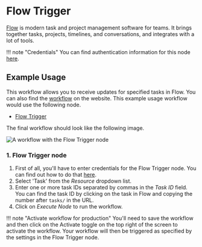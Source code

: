 # Flow Trigger

[Flow](https://www.getflow.com/) is modern task and project management software for teams. It brings together tasks, projects, timelines, and conversations, and integrates with a lot of tools.

!!! note "Credentials"
    You can find authentication information for this node [here](/integrations/credentials/flow/).



## Example Usage

This workflow allows you to receive updates for specified tasks in Flow. You can also find the [workflow](https://n8n.io/workflows/508) on the website. This example usage workflow would use the following node.

- [Flow Trigger]()

The final workflow should look like the following image.

![A workflow with the Flow Trigger node](/_images/integrations/trigger-nodes/flowtrigger/workflow.png)


### 1. Flow Trigger node

1. First of all, you'll have to enter credentials for the Flow Trigger node. You can find out how to do that [here](/integrations/credentials/flow/).
2. Select 'Task' from the *Resource* dropdown list.
3. Enter one or more task IDs separated by commas in the *Task ID* field. You can find the task ID by clicking on the task in Flow and copying the number after `tasks/` in the URL.
4. Click on *Execute Node* to run the workflow.

!!! note "Activate workflow for production"
    You'll need to save the workflow and then click on the Activate toggle on the top right of the screen to activate the workflow. Your workflow will then be triggered as specified by the settings in the Flow Trigger node.

